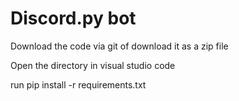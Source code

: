 <h1>Discord.py bot</h1>

<p>Download the code via git of download it as a zip file</p>
<p>Open the directory in visual studio code</p>
<p>run pip install -r requirements.txt</p>
